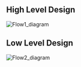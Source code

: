 ## High Level Design
![Flow1_diagram](https://user-images.githubusercontent.com/94213473/142763279-98d004d1-353b-4237-b717-60452f5326ff.png)


## Low Level Design
![Flow2_diagram](https://user-images.githubusercontent.com/94213473/142763380-4b02272a-3cbf-4232-b428-fad1249862dd.png)
